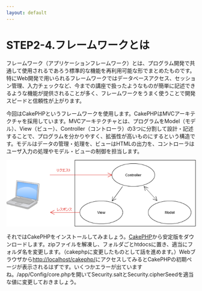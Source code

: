 ```yaml
---
layout: default
---
```

# STEP2-4.フレームワークとは

フレームワーク（アプリケーションフレームワーク）とは、プログラム開発で共通して使用されるであろう標準的な機能を再利用可能な形でまとめたものです。特にWeb開発で用いられるフレームワークではデータベースアクセス、セッション管理、入力チェックなど、今までの講座で扱ったようなものが簡単に記述できるような機能が提供されることが多く、フレームワークをうまく使うことで開発スピードと信頼性が上がります。

今回はCakePHPというフレームワークを使用します。CakePHPはMVCアーキテクチャを採用しています。MVCアーキテクチャとは、プログラムをModel（モデル）、View（ビュー）、Controller（コントローラ）の3つに分割して設計・記述することで、プログラムを分かりやすく、拡張性が高いものにするという構造です。モデルはデータの管理・処理を、ビューはHTMLの出力を、コントローラはユーザ入力の処理やモデル・ビューの制御を担当します。

![](../images/2_4_1.png)

それではCakePHPをインストールしてみましょう。[CakePHP](http://cakephp.jp/)から安定版をダウンロードします。zipファイルを解凍し、フォルダごとhtdocsに置き、適当にフォルダ名を変更します。（cakephpに変更したものとして話を進めます。）Webブラウザから[http://localhost/cakephp/](http://localhost/cakephp/)にアクセスしてみるとCakePHPの初期ページが表示されるはずです。いくつかエラーが出ていますね。/app/Config/core.phpを開いてSecurity.saltとSecurity.cipherSeedを適当な値に変更しておきましょう。